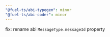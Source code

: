 ```yaml
---
"@fuel-ts/abi-typegen": minor
"@fuel-ts/abi-coder": minor
---
```


fix: rename abi `MessageType.messageId` property
